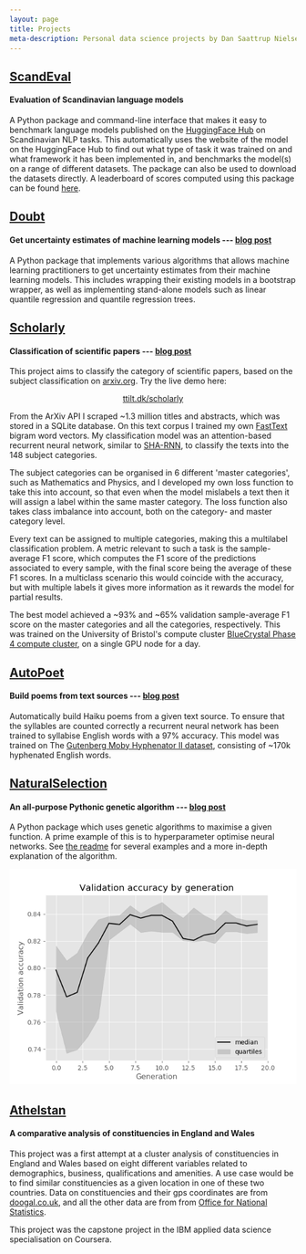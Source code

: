 ```yaml
---
layout: page
title: Projects
meta-description: Personal data science projects by Dan Saattrup Nielsen, involving getting uncertainty estimates of machine learning model predictions, classification of scientific papers, counting syllables in English words, implementing genetic algorithms to evolve neural networks, and performing a cluster analysis of constituencies in England and Wales.
---
```


## [ScandEval](https://github.com/saattrupdan/ScandEval)
#### Evaluation of Scandinavian language models

A Python package and command-line interface that makes it easy to benchmark
language models published on the
[HuggingFace Hub](https://huggingface.co/models) on Scandinavian NLP tasks.
This automatically uses the website of the model on the HuggingFace Hub to find
out what type of task it was trained on and what framework it has been
implemented in, and benchmarks the model(s) on a range of different datasets.
The package can also be used to download the datasets directly. A leaderboard
of scores computed using this package can be found
[here](https://saattrupdan.github.io/scandeval/).


## [Doubt](https://github.com/saattrupdan/doubt)
#### Get uncertainty estimates of machine learning models  --- [blog post](https://saattrupdan.github.io/2021-04-04-doubt/)

A Python package that implements various algorithms that allows machine learning
practitioners to get uncertainty estimates from their machine learning models.
This includes wrapping their existing models in a bootstrap wrapper, as well as
implementing stand-alone models such as linear quantile regression and quantile
regression trees.


## [Scholarly](https://github.com/saattrupdan/scholarly)
#### Classification of scientific papers --- [blog post](https://saattrupdan.github.io/2020-01-21-scholarly/)

This project aims to classify the category of scientific papers, based on the
subject classification on [arxiv.org](https://arxiv.org). Try the live demo
here:

<center>
  <a href="https://www.ttilt.dk/scholarly">
    ttilt.dk/scholarly
  </a>
</center>

From the ArXiv API I scraped ~1.3 million titles and abstracts, which was
stored in a SQLite database. On this text corpus I trained my own
[FastText](https://fasttext.cc/) bigram word vectors. My classification model
was an attention-based recurrent neural network, similar to
[SHA-RNN](https://arxiv.org/abs/1911.11423), to classify the texts into the 148
subject categories.

The subject categories can be organised in 6 different 'master categories',
such as Mathematics and Physics, and I developed my own loss function to take
this into account, so that even when the model mislabels a text then it will
assign a label within the same master category. The loss function also takes
class imbalance into account, both on the category- and master category level.

Every text can be assigned to multiple categories, making this a multilabel
classification problem. A metric relevant to such a task is the sample-average
F1 score, which computes the F1 score of the predictions associated to every
sample, with the final score being the average of these F1 scores. In a
multiclass scenario this would coincide with the accuracy, but with multiple
labels it gives more information as it rewards the model for partial results.

The best model achieved a ~93% and ~65% validation sample-average F1 score on
the master categories and all the categories, respectively. This was trained on
the University of Bristol's compute cluster [BlueCrystal Phase 4 compute
cluster](https://www.acrc.bris.ac.uk/acrc/phase4.htm), on a single GPU node for
a day.


## [AutoPoet](https://github.com/saattrupdan/autopoet)
#### Build poems from text sources --- [blog post](https://saattrupdan.github.io/2019-11-11-syllables/)

Automatically build Haiku poems from a given text source. To ensure that the
syllables are counted correctly a recurrent neural network has been trained to
syllabise English words with a 97% accuracy. This model was trained on The
[Gutenberg Moby Hyphenator II
dataset](http://onlinebooks.library.upenn.edu/webbin/gutbook/lookup?num=3204),
consisting of ~170k hyphenated English words.


## [NaturalSelection](https://github.com/saattrupdan/naturalselection)
#### An all-purpose Pythonic genetic algorithm --- [blog post](https://saattrupdan.github.io/2019-09-07-naturalselection/)

A Python package which uses genetic algorithms to maximise a given function. A
prime example of this is to hyperparameter optimise neural networks. See [the
readme](https://github.com/saattrupdan/naturalselection/blob/master/README.md)
for several examples and a more in-depth explanation of the algorithm.

![Image showing an example of the evolution of a population](/img/fashion_mnist.png)


## [Athelstan](https://github.com/saattrupdan/athelstan)
#### A comparative analysis of constituencies in England and Wales

This project was a first attempt at a cluster analysis of constituencies in
England and Wales based on eight different variables related to demographics,
business, qualifications and amenities. A use case would be to find similar
constituencies as a given location in one of these two countries. Data on
constituencies and their gps coordinates are from
[doogal.co.uk](https://www.doogal.co.uk), and all the other data are from from
[Office for National Statistics](https://www.ons.gov.uk).

This project was the capstone project in the IBM applied data science
specialisation on Coursera.
